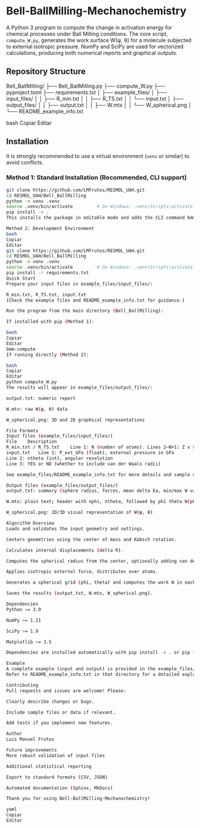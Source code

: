 # Bell-BallMilling-Mechanochemistry

A Python 3 program to compute the change in activation energy for chemical processes under Ball Milling conditions. The core script, `compute_W.py`, generates the work surface W(φ, θ) for a molecule subjected to external isotropic pressure. NumPy and SciPy are used for vectorized calculations, producing both numerical reports and graphical outputs.

## Repository Structure

Bell_BallMilling/
├── Bell_BallMilling.py
├── compute_W.py
├── pyproject.toml
├── requirements.txt
│
├── example_files/
│ ├── input_files/
│ │ ├── R_min.txt
│ │ ├── R_TS.txt
│ │ └── input.txt
│ ├── output_files/
│ │ ├── output.txt
│ │ ├── W.mtx
│ │ └── W_spherical.png
│ └── README_example_info.txt

bash
Copiar
Editar

## Installation

It is strongly recommended to use a virtual environment (`venv` or similar) to avoid conflicts.

### Method 1: Standard Installation (Recommended, CLI support)

```bash
git clone https://github.com/LMFrutos/RESMOL_UAH.git
cd RESMOL_UAH/Bell_BallMilling
python -m venv .venv
source .venv/bin/activate         # On Windows: .venv\Scripts\activate
pip install -e .
This installs the package in editable mode and adds the CLI command bmm-compute.

Method 2: Development Environment
bash
Copiar
Editar
git clone https://github.com/LMFrutos/RESMOL_UAH.git
cd RESMOL_UAH/Bell_BallMilling
python -m venv .venv
source .venv/bin/activate         # On Windows: .venv\Scripts\activate
pip install -r requirements.txt
Quick Start
Prepare your input files in example_files/input_files/:

R_min.txt, R_TS.txt, input.txt
(Check the example files and README_example_info.txt for guidance.)

Run the program from the main directory (Bell_BallMilling):

If installed with pip (Method 1):

bash
Copiar
Editar
bmm-compute
If running directly (Method 2):

bash
Copiar
Editar
python compute_W.py
The results will appear in example_files/output_files/:

output.txt: numeric report

W.mtx: raw W(φ, θ) data

W_spherical.png: 3D and 2D graphical representations

File Formats
Input files (example_files/input_files/)
File	Description
R_min.txt / R_TS.txt	Line 1: N (number of atoms). Lines 2–N+1: Z x y z (atomic number and Cartesian coordinates, in Å).
input.txt	Line 1: P_ext_GPa (float), external pressure in GPa
Line 2: ntheta (int), angular resolution
Line 3: YES or NO (whether to include van der Waals radii)

See example_files/README_example_info.txt for more details and sample values.

Output files (example_files/output_files/)
output.txt: summary (sphere radius, forces, mean delta Ea, min/max W values, etc.)

W.mtx: plain text; header with nphi, ntheta, followed by phi theta W(phi,theta) (not Matrix-Market format)

W_spherical.png: 2D/3D visual representation of W(φ, θ)

Algorithm Overview
Loads and validates the input geometry and settings.

Centers geometries using the center of mass and Kabsch rotation.

Calculates internal displacements (delta R).

Computes the spherical radius from the center, optionally adding van der Waals radii.

Applies isotropic external force, distributes over atoms.

Generates a spherical grid (phi, theta) and computes the work W in each direction.

Saves the results (output.txt, W.mtx, W_spherical.png).

Dependencies
Python >= 3.9

NumPy >= 1.21

SciPy >= 1.9

Matplotlib >= 3.5

Dependencies are installed automatically with pip install -e . or pip install -r requirements.txt.

Example
A complete example (input and output) is provided in the example_files/ folder.
Refer to README_example_info.txt in that directory for a detailed explanation of file formats and example contents.

Contributing
Pull requests and issues are welcome! Please:

Clearly describe changes or bugs.

Include sample files or data if relevant.

Add tests if you implement new features.

Author
Luis Manuel Frutos

Future improvements
More robust validation of input files

Additional statistical reporting

Export to standard formats (CSV, JSON)

Automated documentation (Sphinx, MkDocs)

Thank you for using Bell-BallMilling-Mechanochemistry!

yaml
Copiar
Editar
